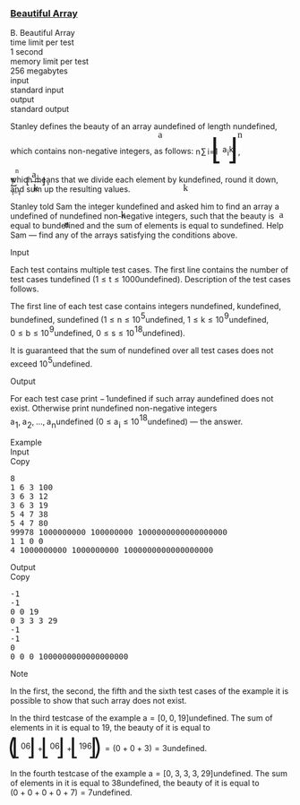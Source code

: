 <h3><a href="https://codeforces.com/contest/1715/problem/B" target="_blank" rel="noopener noreferrer">Beautiful Array</a></h3>
<div class="header"><div class="title">B. Beautiful Array</div><div class="time-limit"><div class="property-title">time limit per test</div>1 second</div><div class="memory-limit"><div class="property-title">memory limit per test</div>256 megabytes</div><div class="input-file input-standard"><div class="property-title">input</div>standard input</div><div class="output-file output-standard"><div class="property-title">output</div>standard output</div></div><div><p>Stanley defines the beauty of an array <span class="MathJax_Preview" style="color: inherit;"><span class="MJXp-math" id="MJXp-Span-1"><span class="MJXp-mi MJXp-italic" id="MJXp-Span-2">a</span></span></span><span class="MathJax MathJax_Processed" id="MathJax-Element-1-Frame" tabindex="0" style=""><nobr><span class="math" id="MathJax-Span-1"><span style="display: inline-block; position: relative; width: 0em; height: 0px; font-size: 122%;"><span style="position: absolute;"><span class="mrow" id="MathJax-Span-2"><span class="mi" id="MathJax-Span-3" style="font-family: MathJax_Math-italic;">a</span></span></span></span></span></nobr></span>undefined of length <span class="MathJax_Preview" style="color: inherit;"><span class="MJXp-math" id="MJXp-Span-3"><span class="MJXp-mi MJXp-italic" id="MJXp-Span-4">n</span></span></span><span class="MathJax MathJax_Processed" id="MathJax-Element-2-Frame" tabindex="0" style=""><nobr><span class="math" id="MathJax-Span-4"><span style="display: inline-block; position: relative; width: 0em; height: 0px; font-size: 122%;"><span style="position: absolute;"><span class="mrow" id="MathJax-Span-5"><span class="mi" id="MathJax-Span-6" style="font-family: MathJax_Math-italic;">n</span></span></span></span></span></nobr></span>undefined, which contains <span class="tex-font-style-bf">non-negative integers</span>, as follows: <span class="MathJax_Preview" style="color: inherit;"><span class="MJXp-math MJXp-display" id="MJXp-Span-5"><span class="MJXp-munderover" id="MJXp-Span-6"><span><span class="MJXp-over"><span class=" MJXp-script"><span class="MJXp-mrow" id="MJXp-Span-12" style="margin-right: 0px; margin-left: 0px;"><span class="MJXp-mi MJXp-italic" id="MJXp-Span-13">n</span></span></span><span class=""><span class="MJXp-mo" id="MJXp-Span-7" style="margin-left: 0.111em; margin-right: 0.167em;"><span class="MJXp-largeop">∑</span></span></span></span></span><span class=" MJXp-script"><span class="MJXp-mrow" id="MJXp-Span-8" style="margin-left: 0px;"><span class="MJXp-mi MJXp-italic" id="MJXp-Span-9">i</span><span class="MJXp-mo" id="MJXp-Span-10">=</span><span class="MJXp-mn" id="MJXp-Span-11">1</span></span></span></span><span class="MJXp-mrow" id="MJXp-Span-14"><span class="MJXp-mo" id="MJXp-Span-15" style="margin-left: 0em; margin-right: 0em; vertical-align: -0.689em;"><span class="MJXp-right MJXp-scale4" style="font-size: 3.756em; margin-left: -0.23em;">⌊</span></span><span class="MJXp-mfrac" id="MJXp-Span-16" style="vertical-align: 0.25em;"><span class="MJXp-box"><span class="MJXp-msubsup" id="MJXp-Span-17"><span class="MJXp-mi MJXp-italic" id="MJXp-Span-18" style="margin-right: 0.05em;">a</span><span class="MJXp-mrow MJXp-script" id="MJXp-Span-19" style="vertical-align: -0.4em;"><span class="MJXp-mi MJXp-italic" id="MJXp-Span-20">i</span></span></span></span><span class="MJXp-box" style="margin-top: -0.9em;"><span class="MJXp-denom"><span><span class="MJXp-rule" style="height: 1em; border-top: none; border-bottom: 1px solid; margin: 0.1em 0px;"></span></span><span><span class="MJXp-box"><span class="MJXp-mi MJXp-italic" id="MJXp-Span-21">k</span></span></span></span></span></span><span class="MJXp-mo" id="MJXp-Span-22" style="margin-left: 0em; margin-right: 0em; vertical-align: -0.689em;"><span class="MJXp-right MJXp-scale4" style="font-size: 3.756em; margin-left: -0.23em;">⌋</span></span></span><span class="MJXp-mo" id="MJXp-Span-23" style="margin-left: 0em; margin-right: 0.222em;">,</span></span></span><div class="MathJax_Display MathJax_Processed"><span class="MathJax" id="MathJax-Element-3-Frame" tabindex="0" style=""><nobr><span class="math" id="MathJax-Span-7"><span style="display: inline-block; position: relative; width: 0em; height: 0px; font-size: 122%;"><span style="position: absolute;"><span class="mrow" id="MathJax-Span-8"><span class="munderover" id="MathJax-Span-9"><span style="display: inline-block; position: relative; width: 1.467em; height: 0px;"><span style="position: absolute; clip: rect(2.872em, 1001.41em, 4.628em, -999.997em); top: -3.978em; left: 0em;"><span class="mo" id="MathJax-Span-10" style="font-family: MathJax_Size2; vertical-align: 0em;">∑</span><span style="display: inline-block; width: 0px; height: 3.984em;"></span></span><span style="position: absolute; clip: rect(3.34em, 1001.12em, 4.277em, -999.997em); top: -2.866em; left: 0.179em;"><span class="texatom" id="MathJax-Span-11"><span class="mrow" id="MathJax-Span-12"><span class="mi" id="MathJax-Span-13" style="font-size: 70.7%; font-family: MathJax_Math-italic;">i</span><span class="mo" id="MathJax-Span-14" style="font-size: 70.7%; font-family: MathJax_Main;">=</span><span class="mn" id="MathJax-Span-15" style="font-size: 70.7%; font-family: MathJax_Main;">1</span></span></span><span style="display: inline-block; width: 0px; height: 3.984em;"></span></span><span style="position: absolute; clip: rect(3.399em, 1000.41em, 4.16em, -999.997em); top: -5.149em; left: 0.53em;"><span class="texatom" id="MathJax-Span-16"><span class="mrow" id="MathJax-Span-17"><span class="mi" id="MathJax-Span-18" style="font-size: 70.7%; font-family: MathJax_Math-italic;">n</span></span></span><span style="display: inline-block; width: 0px; height: 3.984em;"></span></span></span></span><span class="mrow" id="MathJax-Span-19" style="padding-left: 0.179em;"><span class="mo" id="MathJax-Span-20" style="vertical-align: 0em;"><span style="font-family: MathJax_Size2;">⌊</span></span><span class="mfrac" id="MathJax-Span-21"><span style="display: inline-block; position: relative; width: 0.998em; height: 0px; margin-right: 0.12em; margin-left: 0.12em;"><span style="position: absolute; clip: rect(3.34em, 1000.82em, 4.335em, -999.997em); top: -4.681em; left: 50%; margin-left: -0.407em;"><span class="msubsup" id="MathJax-Span-22"><span style="display: inline-block; position: relative; width: 0.823em; height: 0px;"><span style="position: absolute; clip: rect(3.34em, 1000.53em, 4.16em, -999.997em); top: -3.978em; left: 0em;"><span class="mi" id="MathJax-Span-23" style="font-family: MathJax_Math-italic;">a</span><span style="display: inline-block; width: 0px; height: 3.984em;"></span></span><span style="position: absolute; top: -3.803em; left: 0.53em;"><span class="texatom" id="MathJax-Span-24"><span class="mrow" id="MathJax-Span-25"><span class="mi" id="MathJax-Span-26" style="font-size: 70.7%; font-family: MathJax_Math-italic;">i</span></span></span><span style="display: inline-block; width: 0px; height: 3.984em;"></span></span></span></span><span style="display: inline-block; width: 0px; height: 3.984em;"></span></span><span style="position: absolute; clip: rect(3.106em, 1000.53em, 4.16em, -999.997em); top: -3.276em; left: 50%; margin-left: -0.231em;"><span class="mi" id="MathJax-Span-27" style="font-family: MathJax_Math-italic;">k</span><span style="display: inline-block; width: 0px; height: 3.984em;"></span></span><span style="position: absolute; clip: rect(0.823em, 1001em, 1.232em, -999.997em); top: -1.285em; left: 0em;"><span style="display: inline-block; overflow: hidden; vertical-align: 0em; border-top: 1.3px solid; width: 0.998em; height: 0px;"></span><span style="display: inline-block; width: 0px; height: 1.057em;"></span></span></span></span><span class="mo" id="MathJax-Span-28" style="vertical-align: 0em;"><span style="font-family: MathJax_Size2;">⌋</span></span></span><span class="mo" id="MathJax-Span-29" style="font-family: MathJax_Main; padding-left: 0.179em;">,</span></span></span></span></span></nobr></span></div><script type="math/tex; mode=display" id="MathJax-Element-3">\sum\limits_{i = 1}^{n} \left \lfloor \frac{a_{i}}{k} \right \rfloor,</script> which means that we divide each element by <span class="MathJax_Preview" style="color: inherit;"><span class="MJXp-math" id="MJXp-Span-24"><span class="MJXp-mi MJXp-italic" id="MJXp-Span-25">k</span></span></span><span class="MathJax MathJax_Processed" id="MathJax-Element-4-Frame" tabindex="0" style=""><nobr><span class="math" id="MathJax-Span-30"><span style="display: inline-block; position: relative; width: 0em; height: 0px; font-size: 122%;"><span style="position: absolute;"><span class="mrow" id="MathJax-Span-31"><span class="mi" id="MathJax-Span-32" style="font-family: MathJax_Math-italic;">k</span></span></span></span></span></nobr></span>undefined, round it down, and sum up the resulting values.</p><p>Stanley told Sam the integer <span class="MathJax_Preview" style="color: inherit;"><span class="MJXp-math" id="MJXp-Span-26"><span class="MJXp-mi MJXp-italic" id="MJXp-Span-27">k</span></span></span><span class="MathJax MathJax_Processed" id="MathJax-Element-5-Frame" tabindex="0" style=""><nobr><span class="math" id="MathJax-Span-33"><span style="display: inline-block; position: relative; width: 0em; height: 0px; font-size: 122%;"><span style="position: absolute;"><span class="mrow" id="MathJax-Span-34"><span class="mi" id="MathJax-Span-35" style="font-family: MathJax_Math-italic;">k</span></span></span></span></span></nobr></span>undefined and asked him to find an array <span class="MathJax_Preview" style="color: inherit;"><span class="MJXp-math" id="MJXp-Span-28"><span class="MJXp-mi MJXp-italic" id="MJXp-Span-29">a</span></span></span><span class="MathJax MathJax_Processed" id="MathJax-Element-6-Frame" tabindex="0" style=""><nobr><span class="math" id="MathJax-Span-36"><span style="display: inline-block; position: relative; width: 0em; height: 0px; font-size: 122%;"><span style="position: absolute;"><span class="mrow" id="MathJax-Span-37"><span class="mi" id="MathJax-Span-38" style="font-family: MathJax_Math-italic;">a</span></span></span></span></span></nobr></span>undefined of <span class="MathJax_Preview" style="color: inherit;"><span class="MJXp-math" id="MJXp-Span-30"><span class="MJXp-mi MJXp-italic" id="MJXp-Span-31">n</span></span></span><span class="MathJax MathJax_Processed" id="MathJax-Element-7-Frame" tabindex="0" style=""><nobr><span class="math" id="MathJax-Span-39"><span style="display: inline-block; position: relative; width: 0em; height: 0px; font-size: 122%;"><span style="position: absolute;"><span class="mrow" id="MathJax-Span-40"><span class="mi" id="MathJax-Span-41" style="font-family: MathJax_Math-italic;">n</span></span></span></span></span></nobr></span>undefined non-negative integers, such that the beauty is equal to <span class="MathJax_Preview" style="color: inherit;"><span class="MJXp-math" id="MJXp-Span-32"><span class="MJXp-mi MJXp-italic" id="MJXp-Span-33">b</span></span></span><span class="MathJax MathJax_Processing" id="MathJax-Element-8-Frame" tabindex="0"></span>undefined and the sum of elements is equal to <span class="MathJax_Preview" style="color: inherit;"><span class="MJXp-math" id="MJXp-Span-34"><span class="MJXp-mi MJXp-italic" id="MJXp-Span-35">s</span></span></span><span class="MathJax MathJax_Processing" id="MathJax-Element-9-Frame" tabindex="0"></span>undefined. Help Sam&nbsp;— find any of the arrays satisfying the conditions above.</p></div><div class="input-specification"><div class="section-title">Input</div><p>Each test contains multiple test cases. The first line contains the number of test cases <span class="MathJax_Preview" style="color: inherit;"><span class="MJXp-math" id="MJXp-Span-36"><span class="MJXp-mi MJXp-italic" id="MJXp-Span-37">t</span></span></span><span class="MathJax MathJax_Processing" id="MathJax-Element-10-Frame" tabindex="0"></span>undefined (<span class="MathJax_Preview" style="color: inherit;"><span class="MJXp-math" id="MJXp-Span-38"><span class="MJXp-mn" id="MJXp-Span-39">1</span><span class="MJXp-mo" id="MJXp-Span-40" style="margin-left: 0.333em; margin-right: 0.333em;">≤</span><span class="MJXp-mi MJXp-italic" id="MJXp-Span-41">t</span><span class="MJXp-mo" id="MJXp-Span-42" style="margin-left: 0.333em; margin-right: 0.333em;">≤</span><span class="MJXp-mn" id="MJXp-Span-43">1000</span></span></span><span class="MathJax MathJax_Processing" id="MathJax-Element-11-Frame" tabindex="0"></span>undefined). Description of the test cases follows.</p><p>The first line of each test case contains integers <span class="MathJax_Preview" style="color: inherit;"><span class="MJXp-math" id="MJXp-Span-44"><span class="MJXp-mi MJXp-italic" id="MJXp-Span-45">n</span></span></span><span class="MathJax MathJax_Processing" id="MathJax-Element-12-Frame" tabindex="0"></span>undefined, <span class="MathJax_Preview" style="color: inherit;"><span class="MJXp-math" id="MJXp-Span-46"><span class="MJXp-mi MJXp-italic" id="MJXp-Span-47">k</span></span></span><span class="MathJax MathJax_Processing" id="MathJax-Element-13-Frame" tabindex="0"></span>undefined, <span class="MathJax_Preview" style="color: inherit;"><span class="MJXp-math" id="MJXp-Span-48"><span class="MJXp-mi MJXp-italic" id="MJXp-Span-49">b</span></span></span><span class="MathJax MathJax_Processing" id="MathJax-Element-14-Frame" tabindex="0"></span>undefined, <span class="MathJax_Preview" style="color: inherit;"><span class="MJXp-math" id="MJXp-Span-50"><span class="MJXp-mi MJXp-italic" id="MJXp-Span-51">s</span></span></span><span class="MathJax MathJax_Processing" id="MathJax-Element-15-Frame" tabindex="0"></span>undefined (<span class="MathJax_Preview" style="color: inherit;"><span class="MJXp-math" id="MJXp-Span-52"><span class="MJXp-mn" id="MJXp-Span-53">1</span><span class="MJXp-mo" id="MJXp-Span-54" style="margin-left: 0.333em; margin-right: 0.333em;">≤</span><span class="MJXp-mi MJXp-italic" id="MJXp-Span-55">n</span><span class="MJXp-mo" id="MJXp-Span-56" style="margin-left: 0.333em; margin-right: 0.333em;">≤</span><span class="MJXp-msubsup" id="MJXp-Span-57"><span class="MJXp-mn" id="MJXp-Span-58" style="margin-right: 0.05em;">10</span><span class="MJXp-mrow MJXp-script" id="MJXp-Span-59" style="vertical-align: 0.5em;"><span class="MJXp-mn" id="MJXp-Span-60">5</span></span></span></span></span><span class="MathJax MathJax_Processing" id="MathJax-Element-16-Frame" tabindex="0"></span>undefined, <span class="MathJax_Preview" style="color: inherit;"><span class="MJXp-math" id="MJXp-Span-61"><span class="MJXp-mn" id="MJXp-Span-62">1</span><span class="MJXp-mo" id="MJXp-Span-63" style="margin-left: 0.333em; margin-right: 0.333em;">≤</span><span class="MJXp-mi MJXp-italic" id="MJXp-Span-64">k</span><span class="MJXp-mo" id="MJXp-Span-65" style="margin-left: 0.333em; margin-right: 0.333em;">≤</span><span class="MJXp-msubsup" id="MJXp-Span-66"><span class="MJXp-mn" id="MJXp-Span-67" style="margin-right: 0.05em;">10</span><span class="MJXp-mrow MJXp-script" id="MJXp-Span-68" style="vertical-align: 0.5em;"><span class="MJXp-mn" id="MJXp-Span-69">9</span></span></span></span></span><span class="MathJax MathJax_Processing" id="MathJax-Element-17-Frame" tabindex="0"></span>undefined, <span class="MathJax_Preview" style="color: inherit;"><span class="MJXp-math" id="MJXp-Span-70"><span class="MJXp-mn" id="MJXp-Span-71">0</span><span class="MJXp-mo" id="MJXp-Span-72" style="margin-left: 0.333em; margin-right: 0.333em;">≤</span><span class="MJXp-mi MJXp-italic" id="MJXp-Span-73">b</span><span class="MJXp-mo" id="MJXp-Span-74" style="margin-left: 0.333em; margin-right: 0.333em;">≤</span><span class="MJXp-msubsup" id="MJXp-Span-75"><span class="MJXp-mn" id="MJXp-Span-76" style="margin-right: 0.05em;">10</span><span class="MJXp-mrow MJXp-script" id="MJXp-Span-77" style="vertical-align: 0.5em;"><span class="MJXp-mn" id="MJXp-Span-78">9</span></span></span></span></span><span class="MathJax MathJax_Processing" id="MathJax-Element-18-Frame" tabindex="0"></span>undefined, <span class="MathJax_Preview" style="color: inherit;"><span class="MJXp-math" id="MJXp-Span-79"><span class="MJXp-mn" id="MJXp-Span-80">0</span><span class="MJXp-mo" id="MJXp-Span-81" style="margin-left: 0.333em; margin-right: 0.333em;">≤</span><span class="MJXp-mi MJXp-italic" id="MJXp-Span-82">s</span><span class="MJXp-mo" id="MJXp-Span-83" style="margin-left: 0.333em; margin-right: 0.333em;">≤</span><span class="MJXp-msubsup" id="MJXp-Span-84"><span class="MJXp-mn" id="MJXp-Span-85" style="margin-right: 0.05em;">10</span><span class="MJXp-mrow MJXp-script" id="MJXp-Span-86" style="vertical-align: 0.5em;"><span class="MJXp-mn" id="MJXp-Span-87">18</span></span></span></span></span><span class="MathJax MathJax_Processing" id="MathJax-Element-19-Frame" tabindex="0"></span>undefined).</p><p>It is guaranteed that the sum of <span class="MathJax_Preview" style="color: inherit;"><span class="MJXp-math" id="MJXp-Span-88"><span class="MJXp-mi MJXp-italic" id="MJXp-Span-89">n</span></span></span><span class="MathJax MathJax_Processing" id="MathJax-Element-20-Frame" tabindex="0"></span>undefined over all test cases does not exceed <span class="MathJax_Preview" style="color: inherit;"><span class="MJXp-math" id="MJXp-Span-90"><span class="MJXp-msubsup" id="MJXp-Span-91"><span class="MJXp-mn" id="MJXp-Span-92" style="margin-right: 0.05em;">10</span><span class="MJXp-mn MJXp-script" id="MJXp-Span-93" style="vertical-align: 0.5em;">5</span></span></span></span><span class="MathJax MathJax_Processing" id="MathJax-Element-21-Frame" tabindex="0"></span>undefined.</p></div><div class="output-specification"><div class="section-title">Output</div><p>For each test case print <span class="MathJax_Preview" style="color: inherit;"><span class="MJXp-math" id="MJXp-Span-94"><span class="MJXp-mo" id="MJXp-Span-95" style="margin-left: 0em; margin-right: 0.111em;">−</span><span class="MJXp-mn" id="MJXp-Span-96">1</span></span></span><span class="MathJax MathJax_Processing" id="MathJax-Element-22-Frame" tabindex="0"></span>undefined if such array <span class="MathJax_Preview" style="color: inherit;"><span class="MJXp-math" id="MJXp-Span-97"><span class="MJXp-mi MJXp-italic" id="MJXp-Span-98">a</span></span></span><span class="MathJax MathJax_Processing" id="MathJax-Element-23-Frame" tabindex="0"></span>undefined does not exist. Otherwise print <span class="MathJax_Preview" style="color: inherit;"><span class="MJXp-math" id="MJXp-Span-99"><span class="MJXp-mi MJXp-italic" id="MJXp-Span-100">n</span></span></span><span class="MathJax MathJax_Processing" id="MathJax-Element-24-Frame" tabindex="0"></span>undefined non-negative integers <span class="MathJax_Preview" style="color: inherit;"><span class="MJXp-math" id="MJXp-Span-101"><span class="MJXp-msubsup" id="MJXp-Span-102"><span class="MJXp-mi MJXp-italic" id="MJXp-Span-103" style="margin-right: 0.05em;">a</span><span class="MJXp-mn MJXp-script" id="MJXp-Span-104" style="vertical-align: -0.4em;">1</span></span><span class="MJXp-mo" id="MJXp-Span-105" style="margin-left: 0em; margin-right: 0.222em;">,</span><span class="MJXp-msubsup" id="MJXp-Span-106"><span class="MJXp-mi MJXp-italic" id="MJXp-Span-107" style="margin-right: 0.05em;">a</span><span class="MJXp-mn MJXp-script" id="MJXp-Span-108" style="vertical-align: -0.4em;">2</span></span><span class="MJXp-mo" id="MJXp-Span-109" style="margin-left: 0em; margin-right: 0.222em;">,</span><span class="MJXp-mo" id="MJXp-Span-110" style="margin-left: 0em; margin-right: 0em;">…</span><span class="MJXp-mo" id="MJXp-Span-111" style="margin-left: 0em; margin-right: 0.222em;">,</span><span class="MJXp-msubsup" id="MJXp-Span-112"><span class="MJXp-mi MJXp-italic" id="MJXp-Span-113" style="margin-right: 0.05em;">a</span><span class="MJXp-mi MJXp-italic MJXp-script" id="MJXp-Span-114" style="vertical-align: -0.4em;">n</span></span></span></span><span class="MathJax MathJax_Processing" id="MathJax-Element-25-Frame" tabindex="0"></span>undefined (<span class="MathJax_Preview" style="color: inherit;"><span class="MJXp-math" id="MJXp-Span-115"><span class="MJXp-mn" id="MJXp-Span-116">0</span><span class="MJXp-mo" id="MJXp-Span-117" style="margin-left: 0.333em; margin-right: 0.333em;">≤</span><span class="MJXp-msubsup" id="MJXp-Span-118"><span class="MJXp-mi MJXp-italic" id="MJXp-Span-119" style="margin-right: 0.05em;">a</span><span class="MJXp-mrow MJXp-script" id="MJXp-Span-120" style="vertical-align: -0.4em;"><span class="MJXp-mi MJXp-italic" id="MJXp-Span-121">i</span></span></span><span class="MJXp-mo" id="MJXp-Span-122" style="margin-left: 0.333em; margin-right: 0.333em;">≤</span><span class="MJXp-msubsup" id="MJXp-Span-123"><span class="MJXp-mn" id="MJXp-Span-124" style="margin-right: 0.05em;">10</span><span class="MJXp-mrow MJXp-script" id="MJXp-Span-125" style="vertical-align: 0.5em;"><span class="MJXp-mn" id="MJXp-Span-126">18</span></span></span></span></span><span class="MathJax MathJax_Processing" id="MathJax-Element-26-Frame" tabindex="0"></span>undefined)&nbsp;— the answer.</p></div><div class="sample-tests"><div class="section-title">Example</div><div class="sample-test"><div class="input"><div class="title">Input<div title="Copy" data-clipboard-target="#id005056571818093266" id="id006979232563303783" class="input-output-copier">Copy</div></div><pre id="id005056571818093266"><div class="test-example-line test-example-line-even test-example-line-0">8</div><div class="test-example-line test-example-line-odd test-example-line-1">1 6 3 100</div><div class="test-example-line test-example-line-even test-example-line-2">3 6 3 12</div><div class="test-example-line test-example-line-odd test-example-line-3">3 6 3 19</div><div class="test-example-line test-example-line-even test-example-line-4">5 4 7 38</div><div class="test-example-line test-example-line-odd test-example-line-5">5 4 7 80</div><div class="test-example-line test-example-line-even test-example-line-6">99978 1000000000 100000000 1000000000000000000</div><div class="test-example-line test-example-line-odd test-example-line-7">1 1 0 0</div><div class="test-example-line test-example-line-even test-example-line-8">4 1000000000 1000000000 1000000000000000000</div></pre></div><div class="output"><div class="title">Output<div title="Copy" data-clipboard-target="#id008729582934821485" id="id0037561965639453476" class="input-output-copier">Copy</div></div><pre id="id008729582934821485">-1
-1
0 0 19
0 3 3 3 29
-1
-1
0
0 0 0 1000000000000000000
</pre></div></div></div><div class="note"><div class="section-title">Note</div><p>In the first, the second, the fifth and the sixth test cases of the example it is possible to show that such array does not exist.</p><p>In the third testcase of the example <span class="MathJax_Preview" style="color: inherit;"><span class="MJXp-math" id="MJXp-Span-127"><span class="MJXp-mi MJXp-italic" id="MJXp-Span-128">a</span><span class="MJXp-mo" id="MJXp-Span-129" style="margin-left: 0.333em; margin-right: 0.333em;">=</span><span class="MJXp-mo" id="MJXp-Span-130" style="margin-left: 0em; margin-right: 0em;">[</span><span class="MJXp-mn" id="MJXp-Span-131">0</span><span class="MJXp-mo" id="MJXp-Span-132" style="margin-left: 0em; margin-right: 0.222em;">,</span><span class="MJXp-mn" id="MJXp-Span-133">0</span><span class="MJXp-mo" id="MJXp-Span-134" style="margin-left: 0em; margin-right: 0.222em;">,</span><span class="MJXp-mn" id="MJXp-Span-135">19</span><span class="MJXp-mo" id="MJXp-Span-136" style="margin-left: 0em; margin-right: 0em;">]</span></span></span><span class="MathJax MathJax_Processing" id="MathJax-Element-27-Frame" tabindex="0"></span>undefined. The sum of elements in it is equal to 19, the beauty of it is equal to <span class="MathJax_Preview" style="color: inherit;"><span class="MJXp-math" id="MJXp-Span-137"><span class="MJXp-mrow" id="MJXp-Span-138"><span class="MJXp-mo" id="MJXp-Span-139" style="margin-left: 0em; margin-right: 0em; vertical-align: -0.5em;"><span class="MJXp-right MJXp-scale5" style="font-size: 3em; margin-left: -0.13em;">(</span></span><span class="MJXp-mrow" id="MJXp-Span-140"><span class="MJXp-mo" id="MJXp-Span-141" style="margin-left: 0em; margin-right: 0em; vertical-align: -0.5em;"><span class="MJXp-right MJXp-scale5" style="font-size: 3em; margin-left: -0.18em;">⌊</span></span><span class="MJXp-mfrac" id="MJXp-Span-142" style="vertical-align: 0.25em;"><span class="MJXp-box MJXp-script"><span class="MJXp-mn" id="MJXp-Span-143">0</span></span><span class="MJXp-box" style="margin-top: -0.9em;"><span class="MJXp-denom"><span><span class="MJXp-rule" style="height: 1em; border-top: none; border-bottom: 1px solid; margin: 0.1em 0px;"></span></span><span><span class="MJXp-box MJXp-script"><span class="MJXp-mn" id="MJXp-Span-144">6</span></span></span></span></span></span><span class="MJXp-mo" id="MJXp-Span-145" style="margin-left: 0em; margin-right: 0em; vertical-align: -0.5em;"><span class="MJXp-right MJXp-scale5" style="font-size: 3em; margin-left: -0.18em;">⌋</span></span></span><span class="MJXp-mo" id="MJXp-Span-146" style="margin-left: 0.267em; margin-right: 0.267em;">+</span><span class="MJXp-mrow" id="MJXp-Span-147"><span class="MJXp-mo" id="MJXp-Span-148" style="margin-left: 0em; margin-right: 0em; vertical-align: -0.5em;"><span class="MJXp-right MJXp-scale5" style="font-size: 3em; margin-left: -0.18em;">⌊</span></span><span class="MJXp-mfrac" id="MJXp-Span-149" style="vertical-align: 0.25em;"><span class="MJXp-box MJXp-script"><span class="MJXp-mn" id="MJXp-Span-150">0</span></span><span class="MJXp-box" style="margin-top: -0.9em;"><span class="MJXp-denom"><span><span class="MJXp-rule" style="height: 1em; border-top: none; border-bottom: 1px solid; margin: 0.1em 0px;"></span></span><span><span class="MJXp-box MJXp-script"><span class="MJXp-mn" id="MJXp-Span-151">6</span></span></span></span></span></span><span class="MJXp-mo" id="MJXp-Span-152" style="margin-left: 0em; margin-right: 0em; vertical-align: -0.5em;"><span class="MJXp-right MJXp-scale5" style="font-size: 3em; margin-left: -0.18em;">⌋</span></span></span><span class="MJXp-mo" id="MJXp-Span-153" style="margin-left: 0.267em; margin-right: 0.267em;">+</span><span class="MJXp-mrow" id="MJXp-Span-154"><span class="MJXp-mo" id="MJXp-Span-155" style="margin-left: 0em; margin-right: 0em; vertical-align: -0.5em;"><span class="MJXp-right MJXp-scale5" style="font-size: 3em; margin-left: -0.18em;">⌊</span></span><span class="MJXp-mfrac" id="MJXp-Span-156" style="vertical-align: 0.25em;"><span class="MJXp-box MJXp-script"><span class="MJXp-mn" id="MJXp-Span-157">19</span></span><span class="MJXp-box" style="margin-top: -0.9em;"><span class="MJXp-denom"><span><span class="MJXp-rule" style="height: 1em; border-top: none; border-bottom: 1px solid; margin: 0.1em 0px;"></span></span><span><span class="MJXp-box MJXp-script"><span class="MJXp-mn" id="MJXp-Span-158">6</span></span></span></span></span></span><span class="MJXp-mo" id="MJXp-Span-159" style="margin-left: 0em; margin-right: 0em; vertical-align: -0.5em;"><span class="MJXp-right MJXp-scale5" style="font-size: 3em; margin-left: -0.18em;">⌋</span></span></span><span class="MJXp-mo" id="MJXp-Span-160" style="margin-left: 0em; margin-right: 0em; vertical-align: -0.5em;"><span class="MJXp-right MJXp-scale5" style="font-size: 3em; margin-left: -0.13em;">)</span></span></span><span class="MJXp-mo" id="MJXp-Span-161" style="margin-left: 0.333em; margin-right: 0.333em;">=</span><span class="MJXp-mo" id="MJXp-Span-162" style="margin-left: 0em; margin-right: 0em;">(</span><span class="MJXp-mn" id="MJXp-Span-163">0</span><span class="MJXp-mo" id="MJXp-Span-164" style="margin-left: 0.267em; margin-right: 0.267em;">+</span><span class="MJXp-mn" id="MJXp-Span-165">0</span><span class="MJXp-mo" id="MJXp-Span-166" style="margin-left: 0.267em; margin-right: 0.267em;">+</span><span class="MJXp-mn" id="MJXp-Span-167">3</span><span class="MJXp-mo" id="MJXp-Span-168" style="margin-left: 0em; margin-right: 0em;">)</span><span class="MJXp-mo" id="MJXp-Span-169" style="margin-left: 0.333em; margin-right: 0.333em;">=</span><span class="MJXp-mn" id="MJXp-Span-170">3</span></span></span><span class="MathJax MathJax_Processing" id="MathJax-Element-28-Frame" tabindex="0"></span>undefined.</p><p>In the fourth testcase of the example <span class="MathJax_Preview" style="color: inherit;"><span class="MJXp-math" id="MJXp-Span-171"><span class="MJXp-mi MJXp-italic" id="MJXp-Span-172">a</span><span class="MJXp-mo" id="MJXp-Span-173" style="margin-left: 0.333em; margin-right: 0.333em;">=</span><span class="MJXp-mo" id="MJXp-Span-174" style="margin-left: 0em; margin-right: 0em;">[</span><span class="MJXp-mn" id="MJXp-Span-175">0</span><span class="MJXp-mo" id="MJXp-Span-176" style="margin-left: 0em; margin-right: 0.222em;">,</span><span class="MJXp-mn" id="MJXp-Span-177">3</span><span class="MJXp-mo" id="MJXp-Span-178" style="margin-left: 0em; margin-right: 0.222em;">,</span><span class="MJXp-mn" id="MJXp-Span-179">3</span><span class="MJXp-mo" id="MJXp-Span-180" style="margin-left: 0em; margin-right: 0.222em;">,</span><span class="MJXp-mn" id="MJXp-Span-181">3</span><span class="MJXp-mo" id="MJXp-Span-182" style="margin-left: 0em; margin-right: 0.222em;">,</span><span class="MJXp-mn" id="MJXp-Span-183">29</span><span class="MJXp-mo" id="MJXp-Span-184" style="margin-left: 0em; margin-right: 0em;">]</span></span></span><span class="MathJax MathJax_Processing" id="MathJax-Element-29-Frame" tabindex="0"></span>undefined. The sum of elements in it is equal to <span class="MathJax_Preview" style="color: inherit;"><span class="MJXp-math" id="MJXp-Span-185"><span class="MJXp-mn" id="MJXp-Span-186">38</span></span></span><span class="MathJax MathJax_Processing" id="MathJax-Element-30-Frame" tabindex="0"></span>undefined, the beauty of it is equal to <span class="MathJax_Preview" style="color: inherit;"><span class="MJXp-math" id="MJXp-Span-187"><span class="MJXp-mo" id="MJXp-Span-188" style="margin-left: 0em; margin-right: 0em;">(</span><span class="MJXp-mn" id="MJXp-Span-189">0</span><span class="MJXp-mo" id="MJXp-Span-190" style="margin-left: 0.267em; margin-right: 0.267em;">+</span><span class="MJXp-mn" id="MJXp-Span-191">0</span><span class="MJXp-mo" id="MJXp-Span-192" style="margin-left: 0.267em; margin-right: 0.267em;">+</span><span class="MJXp-mn" id="MJXp-Span-193">0</span><span class="MJXp-mo" id="MJXp-Span-194" style="margin-left: 0.267em; margin-right: 0.267em;">+</span><span class="MJXp-mn" id="MJXp-Span-195">0</span><span class="MJXp-mo" id="MJXp-Span-196" style="margin-left: 0.267em; margin-right: 0.267em;">+</span><span class="MJXp-mn" id="MJXp-Span-197">7</span><span class="MJXp-mo" id="MJXp-Span-198" style="margin-left: 0em; margin-right: 0em;">)</span><span class="MJXp-mo" id="MJXp-Span-199" style="margin-left: 0.333em; margin-right: 0.333em;">=</span><span class="MJXp-mn" id="MJXp-Span-200">7</span></span></span><span class="MathJax MathJax_Processing" id="MathJax-Element-31-Frame" tabindex="0"></span>undefined.</p></div>